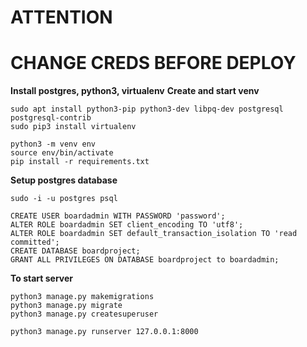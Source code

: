 # ATTENTION 
# CHANGE CREDS BEFORE DEPLOY

**Install postgres, python3, virtualenv**
**Create and start venv**
```
sudo apt install python3-pip python3-dev libpq-dev postgresql postgresql-contrib
sudo pip3 install virtualenv

python3 -m venv env
source env/bin/activate
pip install -r requirements.txt
```

**Setup postgres database**
```
sudo -i -u postgres psql

CREATE USER boardadmin WITH PASSWORD 'password';
ALTER ROLE boardadmin SET client_encoding TO 'utf8';
ALTER ROLE boardadmin SET default_transaction_isolation TO 'read committed';
CREATE DATABASE boardproject;
GRANT ALL PRIVILEGES ON DATABASE boardproject to boardadmin;
```

**To start server**
```
python3 manage.py makemigrations
python3 manage.py migrate
python3 manage.py createsuperuser

python3 manage.py runserver 127.0.0.1:8000
```